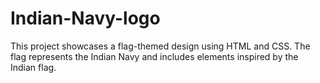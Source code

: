 # Indian-Navy-logo
This project showcases a flag-themed design using HTML and CSS. The flag represents the Indian Navy and includes elements inspired by the Indian flag.
